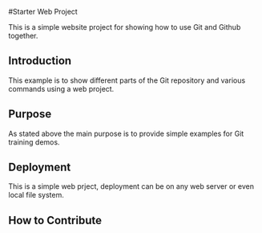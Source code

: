 #Starter Web Project

This is a simple website project for showing how to use Git and Github together.

## Introduction

This example is to show different parts of the Git repository and various commands using a web project.

## Purpose

As stated above the main purpose is to provide simple examples for Git training demos.

## Deployment

This is a simple web prject, deployment can be on any web server or even local file system.

## How to Contribute


